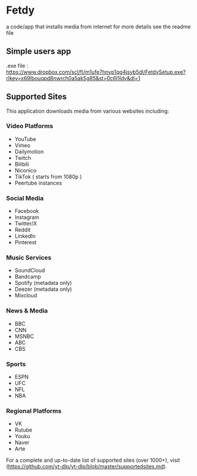 # Fetdy
 a code/app that installs media from internet for more details see the readme file

## Simple users app

.exe file : https://www.dropbox.com/scl/fi/m1ufe7hnyp1qg4jsyb5dl/FetdySetup.exe?rlkey=x69lbouqpd8nwrch0a5ak5g85&st=0c6l1ldv&dl=1

## Supported Sites

This application downloads media from various websites including:

### Video Platforms
- YouTube
- Vimeo
- Dailymotion
- Twitch
- Bilibili
- Niconico
- TikTok ( starts from 1080p )
- Peertube instances

### Social Media
- Facebook
- Instagram
- Twitter/X
- Reddit
- LinkedIn
- Pinterest

### Music Services
- SoundCloud
- Bandcamp
- Spotify (metadata only)
- Deezer (metadata only)
- Mixcloud

### News & Media
- BBC
- CNN
- MSNBC
- ABC
- CBS

### Sports
- ESPN
- UFC
- NFL
- NBA

### Regional Platforms
- VK
- Rutube
- Youku
- Naver
- Arte

For a complete and up-to-date list of supported sites (over 1000+), visit (https://github.com/yt-dlp/yt-dlp/blob/master/supportedsites.md).
